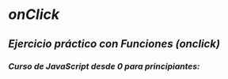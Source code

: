# **_onClick_**

## **_Ejercicio práctico con Funciones (onclick)_**

### **_Curso de JavaScript desde 0 para principiantes:_**
